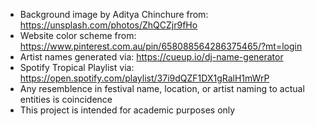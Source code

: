 * Background image by Aditya Chinchure from: https://unsplash.com/photos/ZhQCZjr9fHo
* Website color scheme from: https://www.pinterest.com.au/pin/658088564286375465/?mt=login
* Artist names generated via: https://cueup.io/dj-name-generator 
* Spotify Tropical Playlist via: https://open.spotify.com/playlist/37i9dQZF1DX1gRalH1mWrP
* Any resemblence in festival name, location, or artist naming to actual entities is coincidence
* This project is intended for academic purposes only 